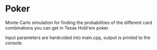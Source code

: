 # Poker
Monte Carlo simulation for finding the probabilities of the different card combinations you can get in Texas Hold'em poker.

Input parameters are hardcoded into main.cpp, output is printed to the console.
